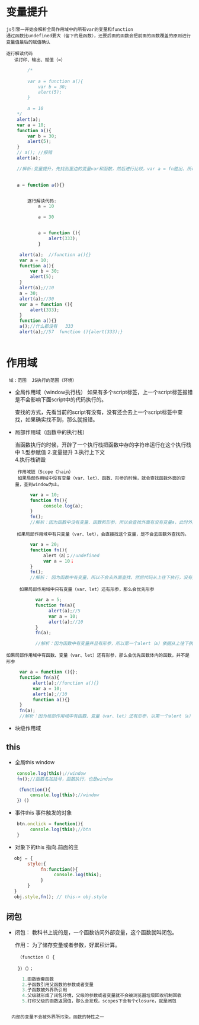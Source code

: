 #  变量提升
    js引擎一开始会解析全局作用域中的所有var的变量和function
    通过函数比undefined要大（留下的是函数），还要后面的函数会把前面的函数覆盖的原则进行变量值最后的赋值确认

    逐行解读代码
       读打印、输出、赋值（=）

```js
        /*
        
        var a = function a(){
            var b = 30;
            alert(5);
        }

        a = 10
    */
    alert(a); 
    var a = 10;
    function a(){
        var b = 30;
        alert(5);
    }
    // a(); //报错
    alert(a);

    //解析:变量提升，先找到里边的变量var和函数，然后进行比较，var a = fn胜出，所以最上面的alert(a)弹函数，然后代码从上往下执行，a=10所以最下面的alert(a)弹10.

    
    a = function a(){}


        逐行解读代码:
            a = 10

            a = 30


            a = function (){
                alert(333);
            }        

     alert(a);  //function a(){}
     var a = 10;
     function a(){
         var b = 30;
         alert(5);
     }
     alert(a);//10
     a = 30;
     alert(a);//30
     var a = function (){
         alert(333);
     } 
     function a(){}
     a();//什么都没有   333
     alert(a);//57  function (){alert(333);}
       
```

#  作用域
     域：范围  JS执行的范围（环境）

-   全局作用域（window执行栈）
      如果有多个script标签，上一个script标签报错是不会影响下面script中的代码执行的。

      查找的方式，先看当前的script有没有，没有还会去上一个script标签中查找，如果确实找不到，那么就报错。

-  局部作用域（函数中的执行栈）

     当函数执行的时候，开辟了一个执行栈把函数中存的字符串运行在这个执行栈中
     1.型参赋值
     2.变量提升
     3.执行上下文   
     4.执行栈销毁

        作用域链（Scope Chain）
        如果局部作用域中没有变量（var、let）、函数、形参的时候，就会查找函数外面的变量，查到window为止。

```js
         var a = 10;
         function fn(){
              console.log(a);
         }
         fn();
         //解析：因为函数中没有变量、函数和形参，所以会查找外面有没有变量a，此时外面有变量a，所以console.log（a），输出10

``` 
        如果局部作用域中有只变量（var、let），会直接找这个变量，是不会去函数外查找的。  
```js
         var a = 20;
         function fn(){
              alert（a）；//undefined
              var a = 10；
         } 
         fn();
         //解析： 因为函数中有变量，所以不会去外面查找，然后代码从上往下执行，没有找到变量a所以弹undefined，如果alert（a）放到var a = 10下面结果就是弹10.

```
         如果局部作用域中只有变量（var、let）还有形参，那么会优先形参

```js
           var a = 5;
           function fn(a){
                alert(a);//5
                var a = 10;
                alert(a);//10
           }
           fn(a);

           //解析：因为函数中有变量并且有形参，所以第一个alert（a）依据从上往下执行的原理在里边没找到变量a，会去外边找这个变量所以弹5，，而下边这个alert（a）直接找到他上边的变量a，所以弹10

```       


    如果局部作用域中有函数、变量（var、let）还有形参，那么会优先函数体内的函数，并不是形参

```js
     var a = function (){};
     function fn(a){
          alert(a);//function a(){}
          var a = 10;
          alert(a);//10
          function a(){}
     }
     fn(a);
     //解析：因为局部作用域中有函数、变量（var、let）还有形参，以第一个alert（a）依据从上往下执行的原理在里边没找到变量a，会去外边找这个变量所以弹外面那个函数，而下边这个alert（a）直接找到他上边的变量a，所以弹10
```

-  块级作用域

##  this

-  全局this  window

```js
    console.log(this);//window
    fn();//函数名加括号，函数执行，也是window

    （function(){
         console.log(this);//window
    }）()

```

-  事件this  事件触发的对象

```js
    btn.onclick = function(){
         console.log(this);//btn
    }

```
-  对象下的this 指向.前面的主

```js
   obj = {
        style:{
             fn:function(){
                  console.log(this);
             }
        }
   }
   obj.style,fn(); // this-> obj.style

```

##  闭包

-   闭包：
      教科书上说的是，一个函数访问外部变量，这个函数就叫闭包。

     作用：
         为了储存变量或者参数，好累积计算。

         （function（）{

         }）（）；

```js
      1.函数嵌套函数
      2.子函数引用父函数的参数或者变量
      3.子函数被外界所引用
      4.父级就形成了闭包环境，父级的参数或者变量就不会被浏览器垃圾回收机制回收
      5.打印父级的函数返回值，那么会发现，scopes下会有个closure，就是闭包


  内部的变量不会被外界所污染，函数的特性之一

```